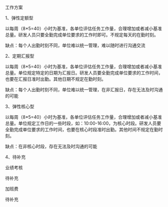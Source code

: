 工作方案

1、弹性定额型

以每周（8*5=40）小时为基准，各单位评估任务工作量，合理增加或者减小基准总量。研发人员只要全勤完成单位要求的工作时即可。不规定每天的在勤时刻。

缺点：每个人出勤时刻不同，单位难以统一管理，难以随时进行沟通交流

2、定期汇报型

以每周（8*5=40）小时为基准，各单位评估任务工作量，合理增加或者减小基准总量。单位规定特定的日期为汇报日。研发人员要全勤完成单位要求的工作时间，也要在汇报日准时出勤。其他日期不规定在勤时刻。

缺点：每个人出勤时刻不同，单位难以统一管理，在非汇报日，存在无法及时沟通的可能

3、弹性核心型

以每周（8*5=40）小时为基准，各单位评估任务工作量，合理增加或者减小基准总量。单位规定工作日的一些时段，如：10:00-16:00，为核心时段。研发人员要全勤完成单位要求的工作时间，也要在核心时段准时出勤。其他时间不规定在勤时刻。

缺点：在非核心时段，存在无法及时沟通的可能

4、待补充

业绩考核

待补充

加班费

待补充
